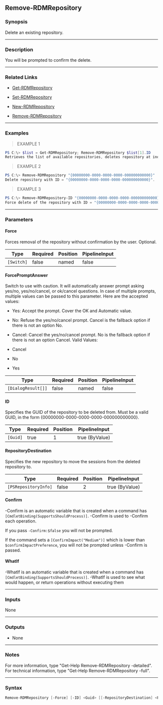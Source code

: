 Remove-RDMRepository
--------------------

### Synopsis
Delete an existing repository.

---

### Description

You will be prompted to confirm the delete.

---

### Related Links
* [Get-RDMRepository](Get-RDMRepository)

* [Set-RDMRepository](Set-RDMRepository)

* [New-RDMRepository](New-RDMRepository)

* [Remove-RDMRepository](Remove-RDMRepository)

---

### Examples
> EXAMPLE 1

```PowerShell
PS C:\> $list = Get-RDMRepository; Remove-RDMRepository $list[1].ID
Retrieves the list of available repositories, deletes repository at index 1.
```
> EXAMPLE 2

```PowerShell
PS C:\> Remove-RDMRepository "{00000000-0000-0000-0000-000000000000}"
Delete repository with ID = "{00000000-0000-0000-0000-000000000000}".
```
> EXAMPLE 3

```PowerShell
PS C:\> Remove-RDMRepository-ID "{00000000-0000-0000-0000-000000000000}" -Force
Force delete of the repository with ID = "{00000000-0000-0000-0000-000000000000}".
```

---

### Parameters
#### **Force**
Forces removal of the repository without confirmation by the user. Optional.

|Type      |Required|Position|PipelineInput|
|----------|--------|--------|-------------|
|`[Switch]`|false   |named   |false        |

#### **ForcePromptAnswer**
Switch to use with caution. It will automatically answer prompt asking yes/no, yes/no/cancel, or ok/cancel questions. In case of multiple prompts, multiple values can be passed to this parameter. Here are the accepted values:
* Yes: Accept the prompt. Cover the OK and Automatic value.
* No: Refuse the yes/no/cancel prompt. Cancel is the fallback option if there is not an option No.
* Cancel: Cancel the yes/no/cancel prompt. No is the fallback option if there is not an option Cancel.
Valid Values:

* Cancel
* No
* Yes

|Type              |Required|Position|PipelineInput|
|------------------|--------|--------|-------------|
|`[DialogResult[]]`|false   |named   |false        |

#### **ID**
Specifies the GUID of the repository to be deleted from.
Must be a valid GUID, in the form {00000000-0000-0000-0000-000000000000}.

|Type    |Required|Position|PipelineInput |
|--------|--------|--------|--------------|
|`[Guid]`|true    |1       |true (ByValue)|

#### **RepositoryDestination**
Specifies the new repository to move the sessions from the deleted repository to.

|Type                |Required|Position|PipelineInput |
|--------------------|--------|--------|--------------|
|`[PSRepositoryInfo]`|false   |2       |true (ByValue)|

#### **Confirm**
-Confirm is an automatic variable that is created when a command has ```[CmdletBinding(SupportsShouldProcess)]```.
-Confirm is used to -Confirm each operation.

If you pass ```-Confirm:$false``` you will not be prompted.

If the command sets a ```[ConfirmImpact("Medium")]``` which is lower than ```$confirmImpactPreference```, you will not be prompted unless -Confirm is passed.

#### **WhatIf**
-WhatIf is an automatic variable that is created when a command has ```[CmdletBinding(SupportsShouldProcess)]```.
-WhatIf is used to see what would happen, or return operations without executing them

---

### Inputs
None

---

### Outputs
* None

---

### Notes
For more information, type "Get-Help Remove-RDMRepository -detailed". For technical information, type "Get-Help Remove-RDMRepository -full".

---

### Syntax
```PowerShell
Remove-RDMRepository [-Force] [-ID] <Guid> [[-RepositoryDestination] <PSRepositoryInfo>] [-ForcePromptAnswer <Cancel | No | Yes>] [-Confirm] [-WhatIf] [<CommonParameters>]
```
